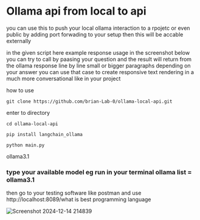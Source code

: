 
# Ollama api from local to api

you can use this to push your local ollama interaction to a rpojetc or even public by adding port forwading to your setup then this will be accable externally

in the given script here example response usage in the screenshot below you can try to call by paasing your question and the result will return from the ollama response line by line small or bigger paragraphs
depending on your answer you can use that case to create responsive text rendering in a much more conversational like in your project


how to use 

```
git clone https://github.com/brian-Lab-0/ollama-local-api.git
```

enter to directory

```
cd ollama-local-api
```


```
pip install langchain_ollama
```

```
python main.py
```

ollama3.1

### type your available model eg run in your terminal ollama list  = ollama3.1

then go to your testing software like postman and use 
http://localhost:8089/what is best programming language

![Screenshot 2024-12-14 214839](https://github.com/user-attachments/assets/3c6e96b1-6842-4003-baa7-f4bc81b0a2c6)
